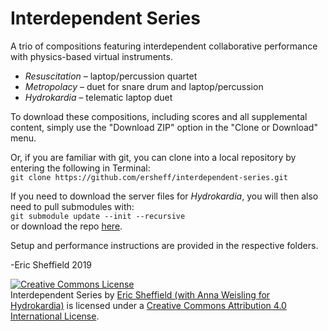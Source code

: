 # Interdependent Series
A trio of compositions featuring interdependent collaborative performance with physics-based virtual instruments.

-   *Resuscitation* – laptop/percussion quartet
-   *Metropolacy* – duet for snare drum and laptop/percussion
-   *Hydrokardia* – telematic laptop duet

To download these compositions, including scores and all supplemental content, simply use the "Download ZIP" option in the "Clone or Download" menu.

Or, if you are familiar with git, you can clone into a local repository by entering the following in Terminal:\
``git clone https://github.com/ersheff/interdependent-series.git``

If you need to download the server files for *Hydrokardia*, you will then also need to pull submodules with:\
``git submodule update --init --recursive``\
or download the repo [here](https://github.com/ersheff/hydrokardia-server).

Setup and performance instructions are provided in the respective folders.

-Eric Sheffield 2019


<a rel="license" href="http://creativecommons.org/licenses/by/4.0/"><img alt="Creative Commons License" style="border-width:0" src="https://i.creativecommons.org/l/by/4.0/88x31.png" /></a><br /><span xmlns:dct="http://purl.org/dc/terms/" property="dct:title">Interdependent Series</span> by <a xmlns:cc="http://creativecommons.org/ns#" href="https://ericsheffield.net" property="cc:attributionName" rel="cc:attributionURL">Eric Sheffield (with Anna Weisling for Hydrokardia)</a> is licensed under a <a rel="license" href="http://creativecommons.org/licenses/by/4.0/">Creative Commons Attribution 4.0 International License</a>.